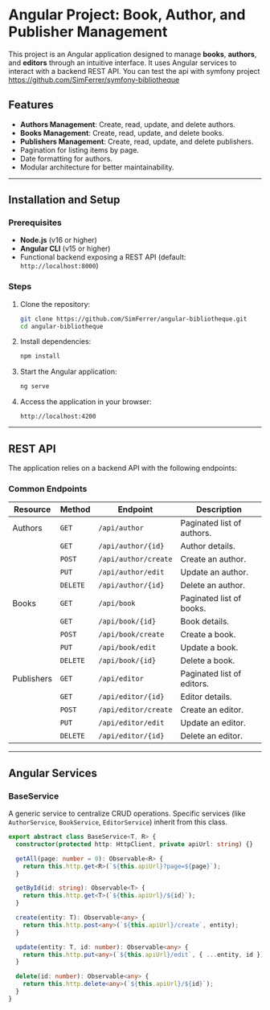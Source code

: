 # Angular Project: Book, Author, and Publisher Management

This project is an Angular application designed to manage **books**, **authors**, and **editors** through an intuitive interface. It uses Angular services to interact with a backend REST API.
You can test the api with symfony project https://github.com/SimFerrer/symfony-bibliotheque

## Features

- **Authors Management**: Create, read, update, and delete authors.
- **Books Management**: Create, read, update, and delete books.
- **Publishers Management**: Create, read, update, and delete publishers.
- Pagination for listing items by page.
- Date formatting for authors.
- Modular architecture for better maintainability.

---

## Installation and Setup

### Prerequisites
- **Node.js** (v16 or higher)
- **Angular CLI** (v15 or higher)
- Functional backend exposing a REST API (default: `http://localhost:8000`)

### Steps

1. Clone the repository:
   ```bash
   git clone https://github.com/SimFerrer/angular-bibliotheque.git
   cd angular-bibliotheque
   ```

2. Install dependencies:
   ```bash
   npm install
   ```

3. Start the Angular application:
   ```bash
   ng serve
   ```

4. Access the application in your browser:
   ```
   http://localhost:4200
   ```

---

## REST API

The application relies on a backend API with the following endpoints:

### Common Endpoints
| Resource     | Method  | Endpoint                     | Description                |
|---------------|----------|-----------------------------|----------------------------|
| Authors       | `GET`    | `/api/author`               | Paginated list of authors. |
|               | `GET`    | `/api/author/{id}`          | Author details.            |
|               | `POST`   | `/api/author/create`        | Create an author.          |
|               | `PUT`    | `/api/author/edit`          | Update an author.          |
|               | `DELETE` | `/api/author/{id}`          | Delete an author.          |
| Books         | `GET`    | `/api/book`                 | Paginated list of books.   |
|               | `GET`    | `/api/book/{id}`            | Book details.              |
|               | `POST`   | `/api/book/create`          | Create a book.             |
|               | `PUT`    | `/api/book/edit`            | Update a book.             |
|               | `DELETE` | `/api/book/{id}`            | Delete a book.             |
| Publishers    | `GET`    | `/api/editor`               | Paginated list of editors. |
|               | `GET`    | `/api/editor/{id}`          | Editor details.            |
|               | `POST`   | `/api/editor/create`        | Create an editor.          |
|               | `PUT`    | `/api/editor/edit`          | Update an editor.          |
|               | `DELETE` | `/api/editor/{id}`          | Delete an editor.          |

---

## Angular Services

### BaseService
A generic service to centralize CRUD operations. Specific services (like `AuthorService`, `BookService`, `EditorService`) inherit from this class.

```typescript
export abstract class BaseService<T, R> {
  constructor(protected http: HttpClient, private apiUrl: string) {}

  getAll(page: number = 0): Observable<R> {
    return this.http.get<R>(`${this.apiUrl}?page=${page}`);
  }

  getById(id: string): Observable<T> {
    return this.http.get<T>(`${this.apiUrl}/${id}`);
  }

  create(entity: T): Observable<any> {
    return this.http.post<any>(`${this.apiUrl}/create`, entity);
  }

  update(entity: T, id: number): Observable<any> {
    return this.http.put<any>(`${this.apiUrl}/edit`, { ...entity, id });
  }

  delete(id: number): Observable<any> {
    return this.http.delete<any>(`${this.apiUrl}/${id}`);
  }
}
```


